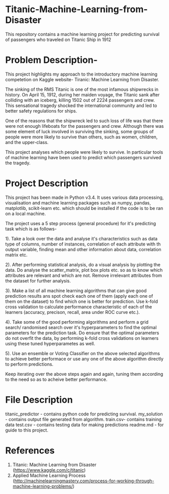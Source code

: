 # Titanic-Machine-Learning-from-Disaster
This repository contains a machine learning project for predicting survival of passengers who traveled on Titanic Ship in 1912

# Problem Description-
This project highlights my approach to the introductory machine learning competetion on Kaggle website- Tiranic: Machine Learning from Disaster.

The sinking of the RMS Titanic is one of the most infamous shipwrecks in history.  On April 15, 1912, during her maiden voyage, the Titanic sank after colliding with an iceberg, killing 1502 out of 2224 passengers and crew. This sensational tragedy shocked the international community and led to better safety regulations for ships.

One of the reasons that the shipwreck led to such loss of life was that there were not enough lifeboats for the passengers and crew. Although there was some element of luck involved in surviving the sinking, some groups of people were more likely to survive than others, such as women, children, and the upper-class.

This project analyses which people were likely to survive. In particular tools of machine learning have been used to predict which passengers survived the tragedy.

# Project Description
This project has been made in Python v3.4. It uses various data processing, visualisation and machine learning packages such as numpy, pandas, matplotlib, scikit-learn etc. which should be installed if the code is to be ran on a local machine.

The project uses a 5 step process (general procedure) for it's predicting task which is as follows-

1). Take a look over the data and analyse it's characteristics such as data type of columns, number of instances, correlation of each attribute with th output variable, finding mean and other information about data, correlation matrix etc.

2). After performing statistical analysis, do a visual analysis by plotting the data. Do analyse the scatter_matrix, plot box plots etc. so as to know which attributes are relevant and which are not. Remove irrelevant attributes from the dataset for further analysis.

3). Make a list of all machine learning algorithms that can give good prediction results ans spot check each one of them (apply each one of them on the dataset) to find which one is better for prediction. Use k-fold cross validation to calculate performance characteristic of each of the learners (accuracy, precison, recall, area under ROC curve etc.).

4). Take some of the good performing algorithms and perform a grid search/ randomised search over it's hyperparameters to find the optimal parameters for the prediction task. Do ensure that the optimal parameters do not overfit the data, by performing k-fold cross validations on learners using these tuned hyperparametes as well.

5). Use an ensemble or Voting Classifier on the above selected algorithms to achieve better performace or use any one of the above algorithm directly to perform predictions.

Keep iterating over the above steps again and again, tuning them according to the need so as to acheive better performance.


# File Description

titanic_predictor - contains python code for predicting survival.
my_solution - contains output file generated from algorithm.
train.csv- contains training data
test.csv - contains testing data for making predictions
readme.md - for guide to this project.

# References
1) Titanic: Machine Learning from Disaster (https://www.kaggle.com/c/titanic)
2) Applied Machine Learning Process (http://machinelearningmastery.com/process-for-working-through-machine-learning-problems/)
